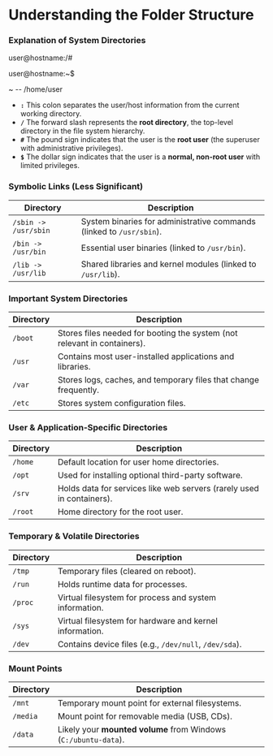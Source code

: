 # Understanding the Folder Structure

### Explanation of System Directories

user@hostname:/#

user@hostname:~$
 

~  -- /home/user
 

- **`:`** This colon separates the user/host information from the current working directory.
- **`/`** The forward slash represents the **root directory**, the top-level directory in the file system hierarchy.
- **`#`** The pound sign indicates that the user is the **root user** (the superuser with administrative privileges).
- **`$`** The dollar sign indicates that the user is a **normal, non-root user** with limited privileges.

### **Symbolic Links (Less Significant)**
| Directory | Description |
|-----------|-------------|
| `/sbin -> /usr/sbin` | System binaries for administrative commands (linked to `/usr/sbin`). |
| `/bin -> /usr/bin` | Essential user binaries (linked to `/usr/bin`). |
| `/lib -> /usr/lib` | Shared libraries and kernel modules (linked to `/usr/lib`). |

### **Important System Directories**
| Directory | Description |
|-----------|-------------|
| `/boot` | Stores files needed for booting the system (not relevant in containers). |
| `/usr` | Contains most user-installed applications and libraries. |
| `/var` | Stores logs, caches, and temporary files that change frequently. |
| `/etc` | Stores system configuration files. |

### **User & Application-Specific Directories**
| Directory | Description |
|-----------|-------------|
| `/home` | Default location for user home directories. |
| `/opt` | Used for installing optional third-party software. |
| `/srv` | Holds data for services like web servers (rarely used in containers). |
| `/root` | Home directory for the root user. |

### **Temporary & Volatile Directories**
| Directory | Description |
|-----------|-------------|
| `/tmp` | Temporary files (cleared on reboot). |
| `/run` | Holds runtime data for processes. |
| `/proc` | Virtual filesystem for process and system information. |
| `/sys` | Virtual filesystem for hardware and kernel information. |
| `/dev` | Contains device files (e.g., `/dev/null`, `/dev/sda`). |

### **Mount Points**
| Directory | Description |
|-----------|-------------|
| `/mnt` | Temporary mount point for external filesystems. |
| `/media` | Mount point for removable media (USB, CDs). |
| `/data` | Likely your **mounted volume** from Windows (`C:/ubuntu-data`). |
